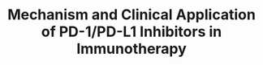 ---
title: "Mechanism and Clinical Application of PD-1/PD-L1 Inhibitors in Immunotherapy"
href: "https://doi.org/10.1051/bioconf/20225501007"
icon: "lucide:book-open"
published: "2022-11-21"
journal: "BIO Web of Conferences"
---